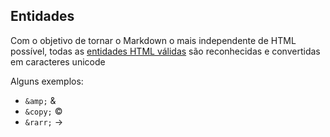 Entidades
--------

Com o objetivo de tornar o Markdown o mais independente de HTML possível, todas as [entidades HTML válidas][] são reconhecidas e convertidas em caracteres unicode

Alguns exemplos:

- `&amp;` &amp; 
- `&copy;` &copy;
- `&rarr;` &rarr;

[entidades HTML válidas]:https://html.spec.whatwg.org/multipage/entities.json